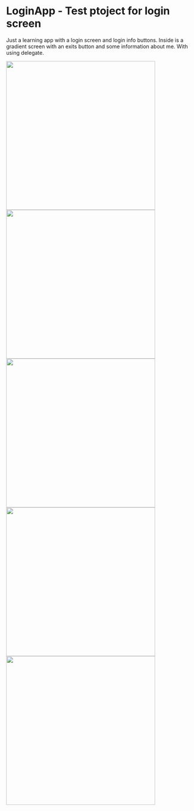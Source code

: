 # LoginApp - Test ptoject for login screen


Just a learning app with a login screen and login info buttons.
Inside is a gradient screen with an exits button and some information about me. With using delegate.


<code><img height="400" src="https://user-images.githubusercontent.com/108235206/213920881-c433250d-8f61-48da-8b57-95598b0e9678.png"></code>
<code><img height="400" src="https://user-images.githubusercontent.com/108235206/213921039-e8de99e6-5f3c-4e74-b705-384d6aecd862.png"></code>
<code><img height="400" src="https://user-images.githubusercontent.com/108235206/213921109-b3b17f1e-e3bf-4c94-9499-0e02709c4c2e.png"></code>
<code><img height="400" src="https://user-images.githubusercontent.com/108235206/213921130-768ded95-f4b4-457a-afe3-bb380fc5f2ae.png"></code>
<code><img height="400" src="https://user-images.githubusercontent.com/108235206/213921137-a7c057c3-1f22-4cf6-953b-5fb633ca3d20.png"></code>
